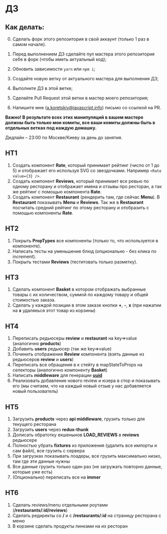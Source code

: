 # ДЗ

## Как делать:

0. Сделать форк этого репозитория в свой аккаунт (только 1 раз в самом начале).

1. Перед выполнением ДЗ сделайте пул мастера этого репозитория себе в форк (чтобы иметь актуальный код);
2. Обновить зависимости `yarn` или `npm i`;
3. Создайте новую ветку от актуального мастера для выполнения ДЗ;
4. Выполните ДЗ в этой ветке;
5. Сделайте Pull Request этой ветки в мастер моего репозитория;
6. Напишите мне (a.koretskiy@javascript.info) письмо со ссылкой на PR.

**Важно! В результате всех этих манипуляций в вашем мастере должны быть только мои комиты, все ваши комиты должны быть в отдельных ветках под каждую домашку.**

Дедлайн – 23:00 по Москве/Киеву за день до занятия.

## HT1

1. Создать компонент **Rate**, который принимает рейтинг (число от 1 до 5) и отображает его используя SVG со звездочками. Например `<Rate value={3} />`.
2. Создать компонент **Reviews**, который принимает все ревью по одному ресторану и отображает имена и отзывы про ресторан, а так же рейтинг с помощью компонента **Rate**.
3. Создать компонент **Restaurant** (рендерить там, где сейчас **Menu**). В **Restaurant** показывать **Menu** и **Reviews**. Так же в **Restaurant** посчитать средний рейтинг по этому ресторану и отобразить с помощью компоненты **Rate**.

## HT2

1. Покрыть **PropTypes** все компоненты (только то, что используется в компоненте).
2. Написать тесты на уменьшение блюд (опционально - без клика по increment).
3. Покрыть тестами **Reviews** (теститовать только разметку).

## HT3

1. Сделать компонент **Basket** в котором отображать выбранные товары с их количеством, суммой по каждому товару и общей стоимостью заказа.
2. Сделать у каждой позиции в этом заказе кнопки **+**, **-**, **х** (при нажатии на **х** удаляеься этот товар из корзины)

## HT4

1. Переписать редьюсеры **review** и **restaurant** на key=>value (аналогично **products**)
2. Добавить **users** редьюсер (так же key=>value)
3. Починить отображение **Review** компонента (взять данные из редьюсеров **review** и **users**)
4. Переписать все обращения в к стейту в mapStateToProps на селекторы (аналогично компоненту **Basket**)
5. Написать **middleware** для генерации **[uuid](https://github.com/uuidjs/uuid)**
6. Реализовать добавление нового review и юзера в стор и показывать его (мы считаем, что на каждый новый отзыв у нас добавляется новый пользователь)

## HT5

1. Загрузить **products** через **api middleware**, грузить только для текущего ресторана
2. Загрузить **users** через **redux-thunk**
3. Дописать обратотку екшенынов **LOAD_REVIEWS** в **reviews** редьюсере
4. Полностью убрать **fixtures** из приложения (удалить все импорты и сам файл), все грузить с сервера
5. При загрузках показывать лоадеры, все грузить максимально низко, там где эти данные нужны
6. Все данные грузить только один раз (не загружать повторно данные, которые уже есть)
7. (Опционально) переписать все на **immer**

## HT6

1. Сделать reviews/menu отдельными роутами (**/restaurants/:id/reviews**)
2. Сделать редиректы со **/** и с **/restaurants/:id** на страницу ресторана с меню 
3. В корзине сделать продукты линками на их ресторан 

